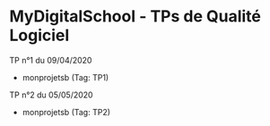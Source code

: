 # MyDigitalSchool - TPs de Qualité Logiciel

TP n°1 du 09/04/2020
* monprojetsb (Tag: TP1)

TP n°2 du 05/05/2020
* monprojetsb (Tag: TP2)
